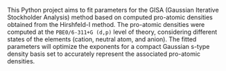 This Python project aims to fit parameters for the GISA (Gaussian Iterative Stockholder Analysis) method based on computed pro-atomic densities obtained from the Hirshfeld-I method.
The pro-atomic densities were computed at the `PBE0/6-311+G (d,p)` level of theory, considering different states of the elements (cation, neutral atom, and anion).
The fitted parameters will optimize the exponents for a compact Gaussian s-type density basis set to accurately represent the associated pro-atomic densities.
